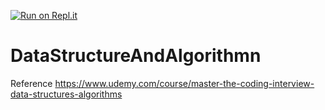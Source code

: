 [![Run on Repl.it](https://repl.it/badge/github/himanshugawari/DataStructureAndAlgorithmn)](https://repl.it/github/himanshugawari/DataStructureAndAlgorithmn)

# DataStructureAndAlgorithmn

Reference 
https://www.udemy.com/course/master-the-coding-interview-data-structures-algorithms
